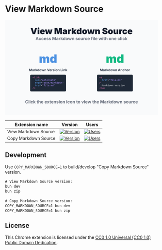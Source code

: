 # View Markdown Source

![](./docs/promo-1280x800.svg)

| Extension name | Version | Users |
|--------------|---------|-------|
| View Markdown Source | [![Version](https://img.shields.io/chrome-web-store/v/nklegbonbkblciabbopknmnjbfiapkec?style=flat-square&color=%234285f4&label=Version&logo=google-chrome)](https://chromewebstore.google.com/detail/nklegbonbkblciabbopknmnjbfiapkec) | [![Users](https://img.shields.io/chrome-web-store/users/nklegbonbkblciabbopknmnjbfiapkec?style=flat-square&color=%234285f4&label=Users&logo=googlechrome)](https://chromewebstore.google.com/detail/nklegbonbkblciabbopknmnjbfiapkec) |
| Copy Markdown Source | [![Version](https://img.shields.io/chrome-web-store/v/cnklhppdaliclnpceipomjodihfnninf?style=flat-square&color=%234285f4&label=Version&logo=google-chrome)](https://chromewebstore.google.com/detail/cnklhppdaliclnpceipomjodihfnninf) | [![Users](https://img.shields.io/chrome-web-store/users/cnklhppdaliclnpceipomjodihfnninf?style=flat-square&color=%234285f4&label=Users&logo=googlechrome)](https://chromewebstore.google.com/detail/cnklhppdaliclnpceipomjodihfnninf) |

## Development

Use `COPY_MARKDOWN_SOURCE=1` to build/develop "Copy Markdown Source" version.

```
# View Markdown Source version:
bun dev
bun zip

# Copy Markdown Source version:
COPY_MARKDOWN_SOURCE=1 bun dev
COPY_MARKDOWN_SOURCE=1 bun zip
```

## License

This Chrome extension is licensed under the [CC0 1.0 Universal (CC0 1.0) Public Domain Dedication](LICENSE).
